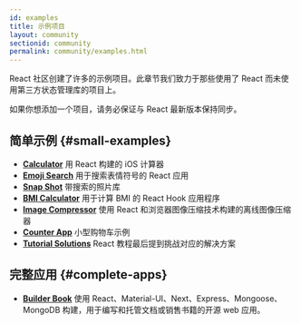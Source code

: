 ```yaml
---
id: examples
title: 示例项目
layout: community
sectionid: community
permalink: community/examples.html
---
```


React 社区创建了许多的示例项目。此章节我们致力于那些使用了 React 而未使用第三方状态管理库的项目上。

如果你想添加一个项目，请务必保证与 React 最新版本保持同步。

## 简单示例 {#small-examples}

* **[Calculator](https://github.com/ahfarmer/calculator)** 用 React 构建的 iOS 计算器
* **[Emoji Search](https://github.com/ahfarmer/emoji-search)** 用于搜索表情符号的 React 应用
* **[Snap Shot](https://github.com/Yog9/SnapShot)** 带搜索的照片库
* **[BMI Calculator](https://github.com/GermaVinsmoke/bmi-calculator)** 用于计算 BMI 的 React Hook 应用程序
* **[Image Compressor](https://github.com/RaulB-masai/react-image-compressor)** 使用 React 和浏览器图像压缩技术构建的离线图像压缩器
* **[Counter App](https://github.com/arnab-datta/counter-app)** 小型购物车示例
* **[Tutorial Solutions](https://github.com/harman052/react-tutorial-solutions)** React 教程最后提到挑战对应的解决方案

## 完整应用 {#complete-apps}

* **[Builder Book](https://github.com/builderbook/builderbook)** 使用 React、Material-UI、Next、Express、Mongoose、MongoDB 构建，用于编写和托管文档或销售书籍的开源 web 应用。
